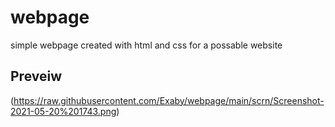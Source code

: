 # webpage
simple webpage created with html and css for a possable website

## Preveiw

(https://raw.githubusercontent.com/Exaby/webpage/main/scrn/Screenshot-2021-05-20%201743.png)
